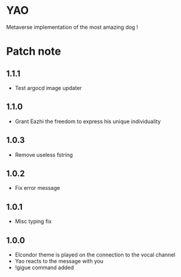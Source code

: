 # YAO

Metaverse implementation of the most amazing dog !

# Patch note

## 1.1.1

- Test argocd image updater

## 1.1.0

- Grant Eazhi the freedom to express his unique individuality

## 1.0.3

- Remove useless fstring

## 1.0.2

- Fix error message

## 1.0.1

- Misc typing fix

## 1.0.0

- Elcondor theme is played on the connection to the vocal channel
- Yao reacts to the message with you
- !gigue command added
